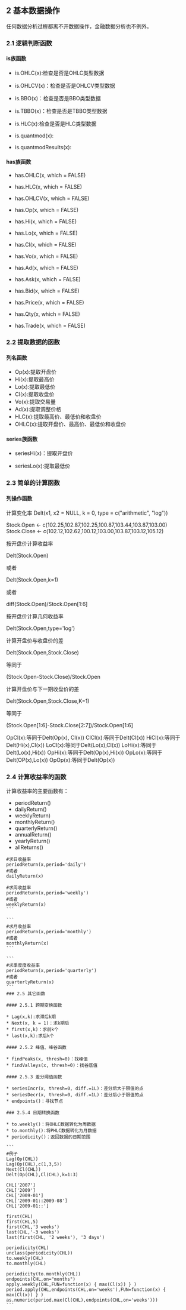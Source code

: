 ## 2 基本数据操作

任何数据分析过程都离不开数据操作，金融数据分析也不例外。

### 2.1 逻辑判断函数

#### is族函数
* is.OHLC(x):检查是否是OHLC类型数据

* is.OHLCV(x)：检查是否是OHLCV类型数据

* is.BBO(x)：检查是否是BBO类型数据

* is.TBBO(x)：检查是否是TBBO类型数据

* is.HLC(x):检查是否是HLC类型数据

* is.quantmod(x):   

* is.quantmodResults(x):  

#### has族函数

* has.OHLC(x, which = FALSE) 

* has.HLC(x, which = FALSE)

* has.OHLCV(x, which = FALSE)

* has.Op(x, which = FALSE)

* has.Hi(x, which = FALSE)

* has.Lo(x, which = FALSE)

* has.Cl(x, which = FALSE)

* has.Vo(x, which = FALSE)

* has.Ad(x, which = FALSE)

* has.Ask(x, which = FALSE)

* has.Bid(x, which = FALSE)

* has.Price(x, which = FALSE)

* has.Qty(x, which = FALSE)

* has.Trade(x, which = FALSE)

### 2.2 提取数据的函数
#### 列名函数
* Op(x):提取开盘价
* Hi(x):提取最高价
* Lo(x):提取最低价
* Cl(x):提取收盘价
* Vo(x):提取交易量
* Ad(x):提取调整价格
* HLC(x):提取最高价、最低价和收盘价
* OHLC(x):提取开盘价、最高价、最低价和收盘价

#### series族函数

* seriesHi(x)：提取开盘价

* seriesLo(x):提取最低价

### 2.3 简单的计算函数
#### 列操作函数

计算变化率
Delt(x1, x2 = NULL, k = 0, type = c("arithmetic", "log")) 

Stock.Open <- c(102.25,102.87,102.25,100.87,103.44,103.87,103.00)
Stock.Close <- c(102.12,102.62,100.12,103.00,103.87,103.12,105.12)

按开盘价计算收益率

Delt(Stock.Open)

或者

Delt(Stock.Open,k=1)

或者

diff(Stock.Open)/Stock.Open[1:6]

按开盘价计算几何收益率

Delt(Stock.Open,type='log')

计算开盘价与收盘价的差

Delt(Stock.Open,Stock.Close)

等同于

(Stock.Open-Stock.Close)/Stock.Open

计算开盘价与下一期收盘价的差

Delt(Stock.Open,Stock.Close,K=1)

等同于

(Stock.Open[1:6]-Stock.Close[2:7])/Stock.Open[1:6]


OpCl(x):等同于Delt(Op(x), Cl(x))
ClCl(x):等同于Delt(Cl(x))
HiCl(x):等同于Delt(Hi(x),Cl(x))
LoCl(x):等同于Delt(Lo(x),Cl(x))
LoHi(x):等同于Delt(Lo(x),Hi(x))
OpHi(x):等同于Delt(Op(x),Hi(x))
OpLo(x):等同于Delt(OP(x),Lo(x))
OpOp(x):等同于Delt(Op(x))

### 2.4 计算收益率的函数

计算收益率的主要函数有：

* periodReturn()
* dailyReturn()
* weeklyReturn)
* monthlyReturn()
* quarterlyReturn()
* annualReturn()
* yearlyReturn()
* allReturns()

```
#求日收益率
periodReturn(x,period='daily')
#或者
dailyReturn(x)
```

~~~
#求周收益率
periodReturn(x,period='weekly')
#或者
weeklyReturn(x)
```

```
#求月收益率
periodReturn(x,period='monthly')
#或者
monthlyReturn(x)
```

```
#求季度度收益率
periodReturn(x,period='quarterly')
#或者
quarterlyReturn(x)
```
### 2.5 其它函数

#### 2.5.1 跨期变换函数

* Lag(x,k):求滞后k期
* Next(x, k = 1)：求k期后
* first(x,k)：求前k个
* last(x,k):求后k个

#### 2.5.2 峰值、峰谷函数

* findPeaks(x, thresh=0)：找峰值
* findValleys(x, thresh=0)：找谷底值

#### 2.5.3 差分阈值函数

* seriesIncr(x, thresh=0, diff.=1L)：差分后大于限值的点
* seriesDecr(x, thresh=0, diff.=1L)：差分后小于限值的点
* endpoints()：寻找节点

### 2.5.4 日期转换函数

* to.weekly()：将OHLC数据转化为周数据
* to.monthly():将PHLC数据转化为月数据
* periodicity()：返回数据的日期范围

```
#例子
Lag(Op(CHL))
Lag(Op(CHL),c(1,3,5))
Next(Cl(CHL))
Delt(Op(CHL),Cl(CHL),k=1:3)

CHL['2007']
CHL['2009']
CHL['2009-01']
CHL['2009-01::2009-08']
CHL['2009-01::']

first(CHL)
first(CHL,5)
first(CHL,'3 weeks')
last(CHL,'-3 weeks')
last(first(CHL, '2 weeks'), '3 days')

periodicity(CHL)
unclass(periodicity(CHL))
to.weekly(CHL)
to.monthly(CHL)

periodicity(to.monthly(CHL))
endpoints(CHL,on="months")
apply.weekly(CHL,FUN=function(x) { max(Cl(x)) } )
period.apply(CHL,endpoints(CHL,on='weeks'),FUN=function(x) { max(Cl(x)) } )
as.numeric(period.max(Cl(CHL),endpoints(CHL,on='weeks')))
```

